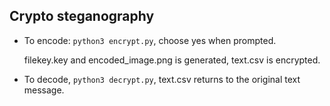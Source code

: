 ## Crypto steganography

- To encode: ```python3 encrypt.py```, choose yes when prompted.

  filekey.key and encoded_image.png is generated, text.csv is encrypted.

- To decode, ```python3 decrypt.py```, text.csv returns to the original text message.